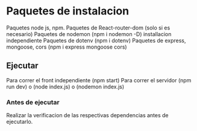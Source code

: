 
# Paquetes de instalacion

Paquetes node js, npm.
Paquetes de React-router-dom (solo si es necesario)
Paquetes de nodemon (npm i nodemon -D) installacion independiente
Paquetes de dotenv (npm i dotenv)
Paquetes de express, mongoose, cors (npm i express mongoose cors)

## Ejecutar

Para correr el front independiente (npm start)
Para correr el servidor (npm run dev) o (node index.js) o (nodemon index.js)

### Antes de ejecutar

Realizar la verificacion de las respectivas dependencias antes de ejecutarlo.

